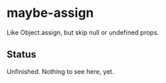 # maybe-assign

Like Object.assign, but skip null or undefined props.

## Status

Unfinished. Nothing to see here, yet.
